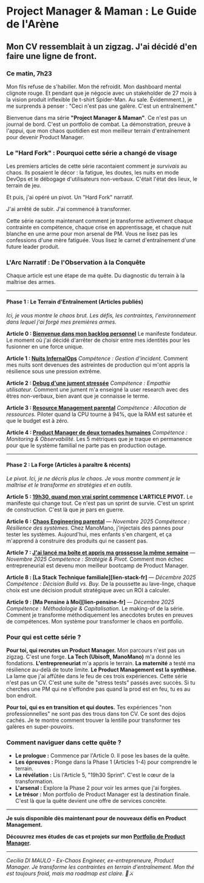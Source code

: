 # Project Manager & Maman : Le Guide de l'Arène

## Mon CV ressemblait à un zigzag. J'ai décidé d'en faire une ligne de front.

### Ce matin, 7h23

Mon fils refuse de s'habiller. Mon thé refroidit. Mon dashboard mental clignote rouge. Et pendant que je négocie avec un stakeholder de 27 mois à la vision produit inflexible (le t-shirt Spider-Man. Au sale. Évidemment.), je me surprends à penser : "Ceci n'est pas une galère. C'est un entraînement."

Bienvenue dans ma série **"Project Manager & Maman"**. Ce n'est pas un journal de bord. C'est un portfolio de combat. La démonstration, preuve à l'appui, que mon chaos quotidien est mon meilleur terrain d'entraînement pour devenir Product Manager.

### Le "Hard Fork" : Pourquoi cette série a changé de visage

Les premiers articles de cette série racontaient comment je *survivais* au chaos. Ils posaient le décor : la fatigue, les doutes, les nuits en mode DevOps et le débogage d'utilisateurs non-verbaux. C'était l'état des lieux, le terrain de jeu.

Et puis, j'ai opéré un pivot. Un "Hard Fork" narratif.

J'ai arrêté de subir. J'ai commencé à transformer.

Cette série raconte maintenant comment je transforme activement chaque contrainte en compétence, chaque crise en apprentissage, et chaque nuit blanche en une arme pour mon arsenal de PM. Vous ne lisez pas les confessions d'une mère fatiguée. Vous lisez le carnet d'entraînement d'une future leader produit.

### L'Arc Narratif : De l'Observation à la Conquête

Chaque article est une étape de ma quête. Du diagnostic du terrain à la maîtrise des armes.

---

#### **Phase 1 : Le Terrain d'Entraînement (Articles publiés)**

*Ici, je vous montre le chaos brut. Les défis, les contraintes, l'environnement dans lequel j'ai forgé mes premières armes.*

**Article 0 : [Bienvenue dans mon backlog personnel](https://medium.com/@cecidimaulo/article-0-bienvenue-dans-mon-backlog-personnel-77c5ba4f7e44)**
Le manifeste fondateur. Le moment où j'ai décidé d'arrêter de choisir entre mes identités pour les fusionner en une force unique.

**Article 1 : [Nuits InfernalOps](https://medium.com/@cecidimaulo/nuits-infernalops-quand-mon-b%C3%A9b%C3%A9-devient-ladmin-sys-de-mes-cauchemars-2a4a3223ba42)**
*Compétence : Gestion d'incident.* Comment mes nuits sont devenues des astreintes de production qui m'ont appris la résilience sous une pression extrême.

**Article 2 : [Debug d'une jument stressée](https://medium.com/@cecidimaulo/debug-dune-jument-stress%C3%A9e-ca6ef7f0c752)**
*Compétence : Empathie utilisateur.* Comment une jument m'a enseigné la user research avec des êtres non-verbaux, bien avant que je connaisse le terme.

**Article 3 : [Resource Management parental](https://medium.com/@cecidimaulo/ressource-management-parental-0e3eb066855d)**
*Compétence : Allocation de ressources.* Piloter quand la CPU tourne à 94%, que la RAM est saturée et que le budget est à zéro.

**Article 4 : [Product Manager de deux tornades humaines](https://medium.com/@cecidimaulo/product-owner-de-deux-tornades-humaines-fe6629a2de49)**
*Compétence : Monitoring & Observabilité.* Les 5 métriques que je traque en permanence pour que le système familial ne parte pas en production outage.

---

#### **Phase 2 : La Forge (Articles à paraître & récents)**

*Le pivot. Ici, je ne décris plus le chaos. Je vous montre comment je le maîtrise et le transforme en stratégies et en outils.*

**Article 5 : [19h30, quand mon vrai sprint commence](https://medium.com/@cecidimaulo/quand-mon-sprint-commence-89c14b45f90d)**
**L'ARTICLE PIVOT.** Le manifeste qui change tout. Ce n'est pas un sprint de survie. C'est un sprint de construction. C'est là que je pars en guerre.

**Article 6 : [Chaos Engineering parental](https://medium.com/@cecidimaulo/chaos-engineering-a39eed627669)** — *Novembre 2025*
*Compétence : Résilience des systèmes.* Chez ManoMano, j'injectais des pannes pour tester les systèmes. Aujourd'hui, mes enfants s'en chargent, et ça m'apprend à construire des produits qui ne cassent pas.

**Article 7 : [J'ai lancé ma boîte et appris ma grossesse la même semaine](https://medium.com/@cecidimaulo/appris-ma-grossesse-la-meme-semaine-a961c9aa0238)** — *Novembre 2025*
*Compétence : Stratégie & Pivot.* Comment mon échec entrepreneurial est devenu mon meilleur bootcamp de Product Manager.

**Article 8 : [La Stack Technique familiale][lien-stack-fr]** — *Décembre 2025*
*Compétence : Décision Build vs. Buy.* De la poussette au lave-linge, chaque choix est une décision produit stratégique avec un ROI à calculer.

**Article 9 : [Ma Pensine à Moi][lien-pensine-fr]** — *Décembre 2025*
*Compétence : Méthodologie & Capitalisation.* Le making-of de la série. Comment je transforme méthodiquement les anecdotes brutes en preuves de compétences. Mon système pour transformer le chaos en portfolio.

### Pour qui est cette série ?

**Pour toi, qui recrutes un Product Manager.**
Mon parcours n'est pas un zigzag. C'est une forge.
**La Tech (Ubisoft, ManoMano)** m'a donné les fondations. **L'entrepreneuriat** m'a appris le terrain. **La maternité** a testé ma résilience au-delà de toute limite.
**Le Product Management est la synthèse.** La lame que j'ai affûtée dans le feu de ces trois expériences. Cette série n'est pas un CV. C'est une suite de "stress tests" passés avec succès. Si tu cherches une PM qui ne s'effondre pas quand la prod est en feu, tu es au bon endroit.

**Pour toi, qui es en transition et qui doutes.**
Tes expériences "non professionnelles" ne sont pas des trous dans ton CV. Ce sont des dojos cachés. Je te montre comment trouver la lentille pour transformer tes galères en super-pouvoirs.

### Comment naviguer dans cette quête ?

* **Le prologue :** Commence par l'Article 0. Il pose les bases de la quête.
* **Les épreuves :** Plonge dans la Phase 1 (Articles 1-4) pour comprendre le terrain.
* **La révélation :** Lis l'Article 5, "19h30 Sprint". C'est le cœur de la transformation.
* **L'arsenal :** Explore la Phase 2 pour voir les armes que j'ai forgées.
* **Le trésor :** Mon portfolio de Product Manager est la destination finale. C'est là que la quête devient une offre de services concrète.

---

**Je suis disponible dès maintenant pour de nouveaux défis en Product Management.**

**Découvrez mes études de cas et projets sur mon [Portfolio de Product Manager](https://tar-hawk-fa8.notion.site/Portfolio-Product-Owner-Cecilia-DI-MAULO-27bd1b694d528029a1e9c2258667a3bf).**

---

*Cecilia DI MAULO - Ex-Chaos Engineer, ex-entrepreneure, Product Manager. Je transforme les contraintes en terrain d'entraînement. Mon thé est toujours froid, mais ma roadmap est claire. 🍵⚔️*
